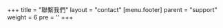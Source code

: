 +++
title = "聯繫我們"
layout = "contact"
[menu.footer]
  parent = "support"
  weight = 6
  pre = '<i class="fas fa-fw fa-info-circle"></i>'
+++
